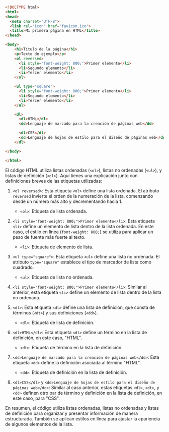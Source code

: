 ```html
<!DOCTYPE html>
<html>
<head>
  <meta charset="UTF-8">
  <link rel="icon" href="favicon.ico">
  <title>Mi primera página en HTML</title>
</head>

<body>
    <h1>Título de la página</h1>
    <p>Texto de ejemplo</p>
    <ol reversed>
      <li style="font-weight: 800;">Primer elemento</li>
      <li>Segundo elemento</li>
      <li>Tercer elemento</li>
    </ol>

    <ul type="square">
      <li style="font-weight: 800;">Primer elemento</li>
      <li>Segundo elemento</li>
      <li>Tercer elemento</li>
    </ul>

    <dl>
      <dl>HTML</dl>
      <dd>Lenguaje de marcado para la creación de páginas web</dd>

      <dl>CSS</dl>
      <dd>Lenguaje de hojas de estilo para el diseño de páginas web</dd>
    </dl>

</body>

</html>
```
El código HTML utiliza listas ordenadas (`<ol>`), listas no ordenadas (`<ul>`), y listas de definición (`<dl>`). Aquí tienes una explicación junto con definiciones breves de las etiquetas utilizadas:

1. `<ol reversed>`: Esta etiqueta `<ol>` define una lista ordenada. El atributo `reversed` invierte el orden de la numeración de la lista, comenzando desde un número más alto y decrementando hacia 1.

   - `<ol>`: Etiqueta de lista ordenada.

2. `<li style="font-weight: 800;">Primer elemento</li>`: Esta etiqueta `<li>` define un elemento de lista dentro de la lista ordenada. En este caso, el estilo en línea (`font-weight: 800;`) se utiliza para aplicar un peso de fuente más fuerte al texto.

   - `<li>`: Etiqueta de elemento de lista.

3. `<ul type="square">`: Esta etiqueta `<ul>` define una lista no ordenada. El atributo `type="square"` establece el tipo de marcador de lista como cuadrado.

   - `<ul>`: Etiqueta de lista no ordenada.

4. `<li style="font-weight: 800;">Primer elemento</li>`: Similar al anterior, esta etiqueta `<li>` define un elemento de lista dentro de la lista no ordenada.

5. `<dl>`: Esta etiqueta `<dl>` define una lista de definición, que consta de términos (`<dt>`) y sus definiciones (`<dd>`).

   - `<dl>`: Etiqueta de lista de definición.

6. `<dl>HTML</dl>`: Esta etiqueta `<dt>` define un término en la lista de definición, en este caso, "HTML".

   - `<dt>`: Etiqueta de término en la lista de definición.

7. `<dd>Lenguaje de marcado para la creación de páginas web</dd>`: Esta etiqueta `<dd>` define la definición asociada al término "HTML".

   - `<dd>`: Etiqueta de definición en la lista de definición.

8. `<dl>CSS</dl>` y `<dd>Lenguaje de hojas de estilo para el diseño de páginas web</dd>`: Similar al caso anterior, estas etiquetas `<dl>`, `<dt>`, y `<dd>` definen otro par de término y definición en la lista de definición, en este caso, para "CSS".

En resumen, el código utiliza listas ordenadas, listas no ordenadas y listas de definición para organizar y presentar información de manera estructurada. También se aplican estilos en línea para ajustar la apariencia de algunos elementos de la lista.
